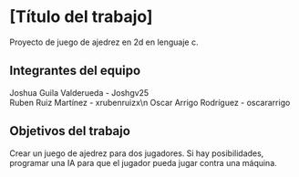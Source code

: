 # [Título del trabajo]

Proyecto de juego de ajedrez en 2d en lenguaje c. 

## Integrantes del equipo

Joshua Guila Valderueda - Joshgv25  
Ruben Ruiz Martínez - xrubenruizx\n
Oscar Arrigo Rodríguez - oscararrigo

## Objetivos del trabajo

Crear un juego de ajedrez para dos jugadores. Si hay posibilidades, programar una IA para que el jugador pueda jugar contra una máquina. 
